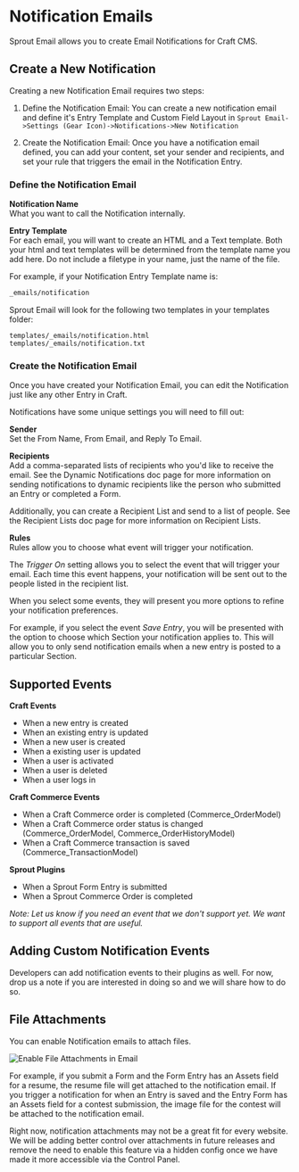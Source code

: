 # Notification Emails

Sprout Email allows you to create Email Notifications for Craft CMS.

## Create a New Notification

Creating a new Notification Email requires two steps:

1. Define the Notification Email: You can create a new notification email and define it's Entry Template and Custom Field Layout in `Sprout Email->Settings (Gear Icon)->Notifications->New Notification`

2. Create the Notification Email: Once you have a notification email defined, you can add your content, set your sender and recipients, and set your rule that triggers the email in the Notification Entry.

### Define the Notification Email

**Notification Name**<br>
What you want to call the Notification internally.

**Entry Template**<br>
For each email, you will want to create an HTML and a Text template.  Both your html and text templates will be determined from the template name you add here.  Do not include a filetype in your name, just the name of the file.

For example, if your Notification Entry Template name is:

``` html
_emails/notification
```

Sprout Email will look for the following two templates in your templates folder:

```
templates/_emails/notification.html
templates/_emails/notification.txt
```

### Create the Notification Email

Once you have created your Notification Email, you can edit the Notification just like any other Entry in Craft.

Notifications have some unique settings you will need to fill out:

**Sender**<br>
Set the From Name, From Email, and Reply To Email.

**Recipients**<br>
Add a comma-separated lists of recipients who you'd like to receive the email.  See the Dynamic Notifications doc page for more information on sending notifications to dynamic recipients like the person who submitted an Entry or completed a Form.

Additionally, you can create a Recipient List and send to a list of people.  See the Recipient Lists doc page for more information on Recipient Lists.

**Rules**<br>
Rules allow you to choose what event will trigger your notification.

The _Trigger On_ setting allows you to select the event that will trigger your email.  Each time this event happens, your notification will be sent out to the people listed in the recipient list.

When you select some events, they will present you more options to refine your notification preferences.

For example, if you select the event _Save Entry_, you will be presented with the option to choose which Section your notification applies to. This will allow you to only send notification emails when a new entry is posted to a particular Section.

## Supported Events

**Craft Events**

- When a new entry is created
- When an existing entry is updated
- When a new user is created
- When a existing user is updated
- When a user is activated
- When a user is deleted
- When a user logs in

**Craft Commerce Events**

- When a Craft Commerce order is completed (Commerce_OrderModel)
- When a Craft Commerce order status is changed (Commerce_OrderModel, Commerce_OrderHistoryModel)
- When a Craft Commerce transaction is saved (Commerce_TransactionModel)

**Sprout Plugins**

- When a Sprout Form Entry is submitted
- When a Sprout Commerce Order is completed

_Note: Let us know if you need an event that we don't support yet. We want to support all events that are useful._

## Adding Custom Notification Events

Developers can add notification events to their plugins as well. For now, drop us a note if you are interested in doing so and we will share how to do so.

## File Attachments
   
You can enable Notification emails to attach files. 

![Enable File Attachments in Email]({asset:1267:url})

For example, if you submit a Form and the Form Entry has an Assets field for a resume, the resume file will get attached to the notification email. If you trigger a notification for when an Entry is saved and the Entry Form has an Assets field for a contest submission, the image file for the contest will be attached to the notification email.

Right now, notification attachments may not be a great fit for every website.  We will be adding better control over attachments in future releases and remove the need to enable this feature via a hidden config once we have made it more accessible via the Control Panel.